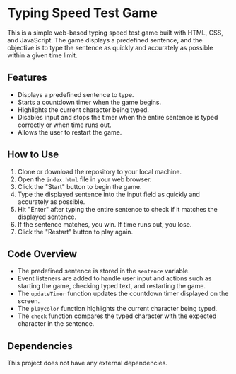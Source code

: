 # Typing Speed Test Game

This is a simple web-based typing speed test game built with HTML, CSS, and JavaScript. The game displays a predefined sentence, and the objective is to type the sentence as quickly and accurately as possible within a given time limit.

## Features

- Displays a predefined sentence to type.
- Starts a countdown timer when the game begins.
- Highlights the current character being typed.
- Disables input and stops the timer when the entire sentence is typed correctly or when time runs out.
- Allows the user to restart the game.

## How to Use

1. Clone or download the repository to your local machine.
2. Open the `index.html` file in your web browser.
3. Click the "Start" button to begin the game.
4. Type the displayed sentence into the input field as quickly and accurately as possible.
5. Hit "Enter" after typing the entire sentence to check if it matches the displayed sentence.
6. If the sentence matches, you win. If time runs out, you lose.
7. Click the "Restart" button to play again.

## Code Overview

- The predefined sentence is stored in the `sentence` variable.
- Event listeners are added to handle user input and actions such as starting the game, checking typed text, and restarting the game.
- The `updateTimer` function updates the countdown timer displayed on the screen.
- The `playcolor` function highlights the current character being typed.
- The `check` function compares the typed character with the expected character in the sentence.

## Dependencies

This project does not have any external dependencies.
